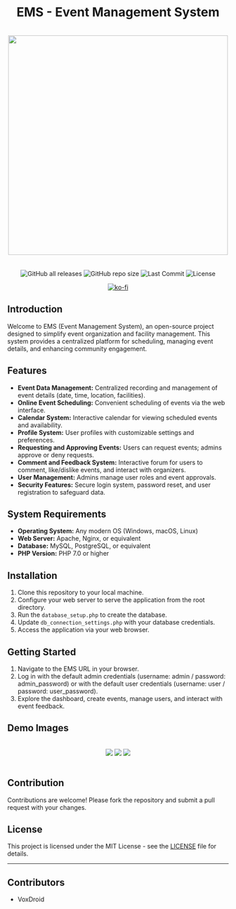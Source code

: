 <h1 align="center"> EMS - Event Management System </h1>

<br/>
<div align="center">
  <img width="500px" src="https://raw.githubusercontent.com/VoxDroid/EMS/main/Demo%20Images%20and%20Logo/EMS_Icon.png">
</div>
<br/>

<div align="center">
    <br>
    <img alt="GitHub all releases" src="https://img.shields.io/github/downloads/VoxDroid/EMS/total?style=flat-square&svg=true">
    <img alt="GitHub repo size" src="https://img.shields.io/github/repo-size/VoxDroid/EMS?style=flat-square&svg=true">
    <img alt="Last Commit" src="https://img.shields.io/github/last-commit/VoxDroid/EMS?style=flat-square&svg=true">
    <img alt="License" src="https://img.shields.io/github/license/VoxDroid/EMS?style=flat-square&svg=true">
</div>

<p align="center">
  <a href="https://ko-fi.com/O4O6LO7Q1" target="_blank">
    <img src="https://ko-fi.com/img/githubbutton_sm.svg" alt="ko-fi" style="border: 0;">
  </a>
</p>

## Introduction

Welcome to EMS (Event Management System), an open-source project designed to simplify event organization and facility management. This system provides a centralized platform for scheduling, managing event details, and enhancing community engagement.

## Features

- **Event Data Management:** Centralized recording and management of event details (date, time, location, facilities).
- **Online Event Scheduling:** Convenient scheduling of events via the web interface.
- **Calendar System:** Interactive calendar for viewing scheduled events and availability.
- **Profile System:** User profiles with customizable settings and preferences.
- **Requesting and Approving Events:** Users can request events; admins approve or deny requests.
- **Comment and Feedback System:** Interactive forum for users to comment, like/dislike events, and interact with organizers.
- **User Management:** Admins manage user roles and event approvals.
- **Security Features:** Secure login system, password reset, and user registration to safeguard data.

## System Requirements

- **Operating System:** Any modern OS (Windows, macOS, Linux)
- **Web Server:** Apache, Nginx, or equivalent
- **Database:** MySQL, PostgreSQL, or equivalent
- **PHP Version:** PHP 7.0 or higher

## Installation

1. Clone this repository to your local machine.
2. Configure your web server to serve the application from the root directory.
3. Run the `database_setup.php` to create the database.
4. Update `db_connection_settings.php` with your database credentials.
5. Access the application via your web browser.

## Getting Started

1. Navigate to the EMS URL in your browser.
2. Log in with the default admin credentials (username: admin / password: admin_password) or with the default user credentials (username: user / password: user_password).
3. Explore the dashboard, create events, manage users, and interact with event feedback.

## Demo Images

<br/>
<div align="center">
  <img src="https://raw.githubusercontent.com/VoxDroid/EMS/main/Demo%20Images%20and%20Logo/Demo1.png">
  <img src="https://raw.githubusercontent.com/VoxDroid/EMS/main/Demo%20Images%20and%20Logo/Demo2.png">
  <img src="https://raw.githubusercontent.com/VoxDroid/EMS/main/Demo%20Images%20and%20Logo/Demo3.png">
</div>
<br/>

## Contribution

Contributions are welcome! Please fork the repository and submit a pull request with your changes.

## License

This project is licensed under the MIT License - see the [LICENSE](LICENSE) file for details.

---

## Contributors

- VoxDroid
